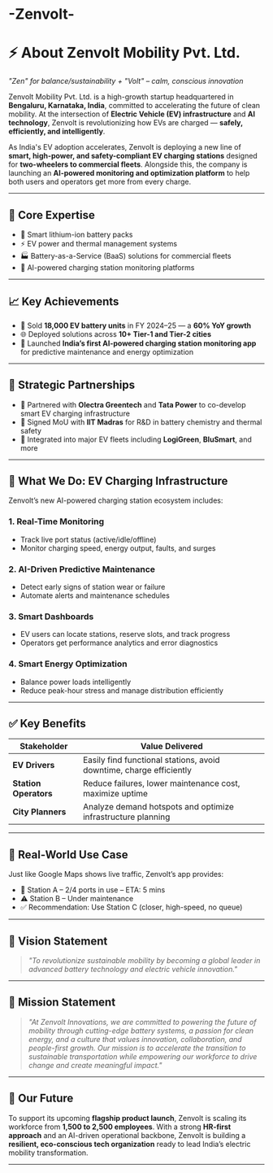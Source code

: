 # -Zenvolt-

# ⚡ About Zenvolt Mobility Pvt. Ltd.

_"Zen" for balance/sustainability + "Volt" – calm, conscious innovation_

Zenvolt Mobility Pvt. Ltd. is a high-growth startup headquartered in **Bengaluru, Karnataka, India**, committed to accelerating the future of clean mobility. At the intersection of **Electric Vehicle (EV) infrastructure** and **AI technology**, Zenvolt is revolutionizing how EVs are charged — **safely, efficiently, and intelligently**.

As India's EV adoption accelerates, Zenvolt is deploying a new line of **smart, high-power, and safety-compliant EV charging stations** designed for **two-wheelers to commercial fleets**. Alongside this, the company is launching an **AI-powered monitoring and optimization platform** to help both users and operators get more from every charge.

---

## 🔧 Core Expertise

- 🔋 Smart lithium-ion battery packs  
- ⚡ EV power and thermal management systems  
- 🏭 Battery-as-a-Service (BaaS) solutions for commercial fleets  
- 🧠 AI-powered charging station monitoring platforms  

---

## 📈 Key Achievements

- 🚗 Sold **18,000 EV battery units** in FY 2024–25 — a **60% YoY growth**
- 🌐 Deployed solutions across **10+ Tier-1 and Tier-2 cities**
- 📡 Launched **India’s first AI-powered charging station monitoring app** for predictive maintenance and energy optimization

---

## 🤝 Strategic Partnerships

- 🤝 Partnered with **Olectra Greentech** and **Tata Power** to co-develop smart EV charging infrastructure  
- 🤝 Signed MoU with **IIT Madras** for R&D in battery chemistry and thermal safety  
- 🤝 Integrated into major EV fleets including **LogiGreen**, **BluSmart**, and more  

---

## 🔌 What We Do: EV Charging Infrastructure

Zenvolt’s new AI-powered charging station ecosystem includes:

### 1. Real-Time Monitoring
- Track live port status (active/idle/offline)  
- Monitor charging speed, energy output, faults, and surges  

### 2. AI-Driven Predictive Maintenance
- Detect early signs of station wear or failure  
- Automate alerts and maintenance schedules  

### 3. Smart Dashboards
- EV users can locate stations, reserve slots, and track progress  
- Operators get performance analytics and error diagnostics  

### 4. Smart Energy Optimization
- Balance power loads intelligently  
- Reduce peak-hour stress and manage distribution efficiently  

---

## ✅ Key Benefits

| Stakeholder         | Value Delivered                                                      |
|---------------------|-----------------------------------------------------------------------|
| **EV Drivers**       | Easily find functional stations, avoid downtime, charge efficiently |
| **Station Operators**| Reduce failures, lower maintenance cost, maximize uptime             |
| **City Planners**    | Analyze demand hotspots and optimize infrastructure planning         |

---

## 🚗 Real-World Use Case

Just like Google Maps shows live traffic, Zenvolt’s app provides:

- 🔋 Station A – 2/4 ports in use – ETA: 5 mins  
- ⚠️ Station B – Under maintenance  
- ✅ Recommendation: Use Station C (closer, high-speed, no queue)

---

## 🔭 Vision Statement

> _"To revolutionize sustainable mobility by becoming a global leader in advanced battery technology and electric vehicle innovation."_

---

## 🎯 Mission Statement

> _"At Zenvolt Innovations, we are committed to powering the future of mobility through cutting-edge battery systems, a passion for clean energy, and a culture that values innovation, collaboration, and people-first growth. Our mission is to accelerate the transition to sustainable transportation while empowering our workforce to drive change and create meaningful impact."_  

---

## 🌱 Our Future

To support its upcoming **flagship product launch**, Zenvolt is scaling its workforce from **1,500 to 2,500 employees**. With a strong **HR-first approach** and an AI-driven operational backbone, Zenvolt is building a **resilient, eco-conscious tech organization** ready to lead India’s electric mobility transformation.

---
